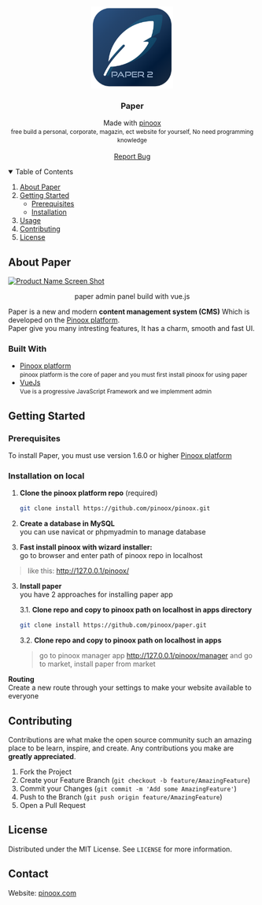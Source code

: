 <!-- PROJECT LOGO -->
<br /> 
 
<p align="center" width="100%">
    <img width="33%" src="https://raw.githubusercontent.com/esmaeilbahrani/paper/master/icon.png"> 
</p>

  <h3 align="center">Paper</h3>

  <p align="center">
   Made with <a href="https://github.com/pinoox/">pinoox</a>
    <br>
    <small>free build a personal, corporate, magazin, ect website for yourself, No need programming knowledge </small>
    <br />
    <br />
    <a href="https://github.com/pinoox/paper/issues">Report Bug</a>
  </p>
</p>



<!-- TABLE OF CONTENTS -->
<details open="open">
  <summary>Table of Contents</summary>
  <ol>
    <li>
      <a href="#about-the-project">About Paper</a>
    </li>
    <li>
      <a href="#getting-started">Getting Started</a>
      <ul>
        <li><a href="#prerequisites">Prerequisites</a></li>
        <li><a href="#installation">Installation</a></li>
      </ul>
    </li>
    <li><a href="#usage">Usage</a></li>
    <li><a href="#contributing">Contributing</a></li>
    <li><a href="#license">License</a></li>
  </ol>
</details>



<!-- ABOUT THE PROJECT -->
## About Paper

[![Product Name Screen Shot][paper-screenshot]](https://pinoox.com/market)
<p align="center">
 paper admin panel build with vue.js
</p>



Paper is a new and modern **content management system (CMS)** Which is developed on the [Pinoox platform](https://github.com/pinoox/pinoox).
<br> Paper give you many intresting features, It has a charm, smooth and fast UI.



### Built With

 * [Pinoox platform](https://github.com/pinoox/pinoox) <br><small>pinoox platform is the core of paper and you must first install pinoox for using paper</small>
* [VueJs](https://vuejs.com) <br><small>Vue is a progressive
JavaScript Framework and we implemment admin</small>



<!-- GETTING STARTED -->
## Getting Started

### Prerequisites


To install Paper, you must use version 1.6.0 or higher [Pinoox platform](https://github.com/pinoox/pinoox)

### Installation on local

1. **Clone the pinoox platform repo** (required)
   ```sh
   git clone install https://github.com/pinoox/pinoox.git
   ```

2. **Create a database in MySQL** <br>
you can use navicat or phpmyadmin to manage database

3. **Fast install pinoox with wizard installer:**
<br>go to browser and enter path of pinoox repo in localhost
> like this: http://127.0.0.1/pinoox/


3. **Install paper** <br>
you have 2 approaches for installing paper app

    3.1. **Clone repo and copy to pinoox path on localhost in apps directory**
     ```sh
   git clone install https://github.com/pinoox/paper.git
   ```
  

   3.2. **Clone repo and copy to pinoox path on localhost in apps**
   <br>
   >go to pinoox manager app  http://127.0.0.1/pinoox/manager
   and go to market, install paper from market
   

**Routing** <br>
   Create a new route through your settings to make your website available to everyone


<!-- CONTRIBUTING -->
## Contributing

Contributions are what make the open source community such an amazing place to be learn, inspire, and create. Any contributions you make are **greatly appreciated**.

1. Fork the Project
2. Create your Feature Branch (`git checkout -b feature/AmazingFeature`)
3. Commit your Changes (`git commit -m 'Add some AmazingFeature'`)
4. Push to the Branch (`git push origin feature/AmazingFeature`)
5. Open a Pull Request


<!-- LICENSE -->
## License

Distributed under the MIT License. See `LICENSE` for more information.

<!-- CONTACT -->
## Contact

Website: [pinoox.com](https://pinoox.com/)


<!-- MARKDOWN LINKS & IMAGES -->
[paper-screenshot]: resources/screenshot.png
[paper-icon]: icon.png
